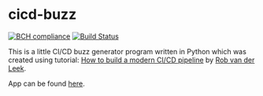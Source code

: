 # cicd-buzz
[![BCH compliance](https://bettercodehub.com/edge/badge/omordach/cicd-buzz?branch=master)](https://bettercodehub.com/) [![Build Status](https://travis-ci.org/omordach/cicd-buzz.svg?branch=master)](https://travis-ci.org/omordach/cicd-buzz) 

This is a little CI/CD buzz generator program written in Python which was created using tutorial: [How to build a modern CI/CD pipeline](https://medium.com/bettercode/how-to-build-a-modern-ci-cd-pipeline-5faa01891a5b) by [Rob van der Leek](https://medium.com/@robvanderleek?source=post_header_lockup).

App can be found [here](https://hidden-sands-75252.herokuapp.com/).
 

